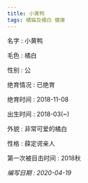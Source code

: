 ```yaml
---
title: 小黄鸭
tags: 橘猫及橘白 健康 
---
```


名字 : 小黄鸭

毛色 : 橘白

性别 : 公

绝育情况 : 已绝育

绝育时间 : 2018-11-08

出生时间 : 2018-03(~)

外貌 : 非常可爱的橘白

性格 : 薛定谔亲人

第一次被目击时间 : 2018秋

*编写日期 : 2020-04-19*

